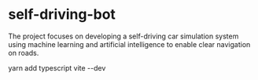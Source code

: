 # self-driving-bot
The project focuses on developing a self-driving car simulation system using machine learning and artificial intelligence to enable clear navigation on roads.


yarn add typescript vite --dev 